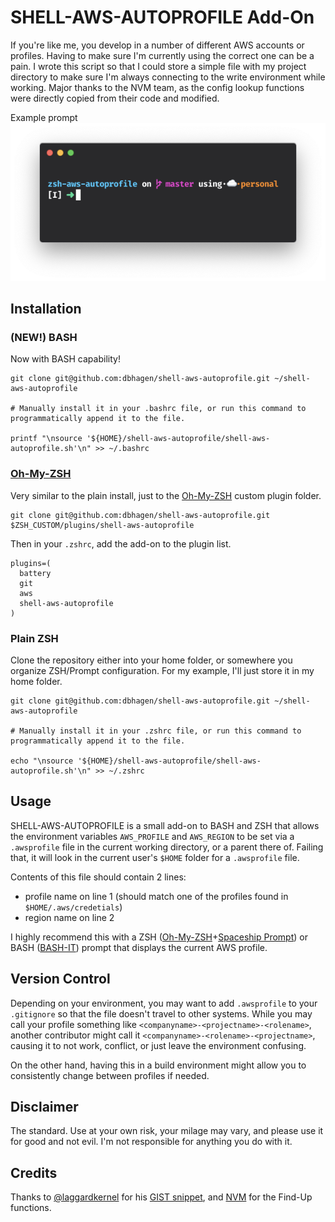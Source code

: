 # SHELL-AWS-AUTOPROFILE Add-On
If you're like me, you develop in a number of different AWS accounts or profiles. Having to make sure I'm currently using the correct one can be a pain. I wrote this script so that I could store a simple file with my project directory to make sure I'm always connecting to the write environment while working. Major thanks to the NVM team, as the config lookup functions were directly copied from their code and modified.

Example prompt
![Example Prompt](https://raw.githubusercontent.com/dbhagen/shell-aws-autoprofile/master/example.png)

## Installation
### (NEW!) BASH
Now with BASH capability!
```
git clone git@github.com:dbhagen/shell-aws-autoprofile.git ~/shell-aws-autoprofile

# Manually install it in your .bashrc file, or run this command to programmatically append it to the file.

printf "\nsource '${HOME}/shell-aws-autoprofile/shell-aws-autoprofile.sh'\n" >> ~/.bashrc
```

### [Oh-My-ZSH](https://github.com/robbyrussell/oh-my-zsh)
Very similar to the plain install, just to the [Oh-My-ZSH](https://github.com/robbyrussell/oh-my-zsh) custom plugin folder.
```
git clone git@github.com:dbhagen/shell-aws-autoprofile.git $ZSH_CUSTOM/plugins/shell-aws-autoprofile
```

Then in your `.zshrc`, add the add-on to the plugin list.
```
plugins=(
  battery
  git
  aws
  shell-aws-autoprofile
)
```

### Plain ZSH
Clone the repository either into your home folder, or somewhere you organize ZSH/Prompt configuration. For my example, I'll just store it in my home folder.

```
git clone git@github.com:dbhagen/shell-aws-autoprofile.git ~/shell-aws-autoprofile

# Manually install it in your .zshrc file, or run this command to programmatically append it to the file.

echo "\nsource '${HOME}/shell-aws-autoprofile/shell-aws-autoprofile.sh'\n" >> ~/.zshrc
```

## Usage
SHELL-AWS-AUTOPROFILE is a small add-on to BASH and ZSH that allows the environment variables `AWS_PROFILE` and `AWS_REGION` to be set via a `.awsprofile` file in the current working directory, or a parent there of. Failing that, it will look in the current user's `$HOME` folder for a `.awsprofile` file.

Contents of this file should contain 2 lines:
 - profile name on line 1 (should match one of the profiles found in `$HOME/.aws/credetials`)
 - region name on line 2

I highly recommend this with a ZSH ([Oh-My-ZSH](https://github.com/robbyrussell/oh-my-zsh)+[Spaceship Prompt](https://github.com/denysdovhan/spaceship-prompt)) or BASH ([BASH-IT](https://github.com/Bash-it/bash-it)) prompt that displays the current AWS profile.

## Version Control

Depending on your environment, you may want to add `.awsprofile` to your `.gitignore` so that the file doesn't travel to other systems. While you may call your profile something like `<companyname>-<projectname>-<rolename>`, another contributor might call it `<companyname>-<rolename>-<projectname>`, causing it to not work, conflict, or just leave the environment confusing.

On the other hand, having this in a build environment might allow you to consistently change between profiles if needed.

## Disclaimer
The standard. Use at your own risk, your milage may vary, and please use it for good and not evil. I'm not responsible for anything you do with it.

## Credits
Thanks to [@laggardkernel](https://github.com/laggardkernel) for his [GIST snippet](https://gist.github.com/laggardkernel/6cb4e1664574212b125fbfd115fe90a4), and [NVM](https://github.com/nvm-sh/nvm) for the Find-Up functions.
